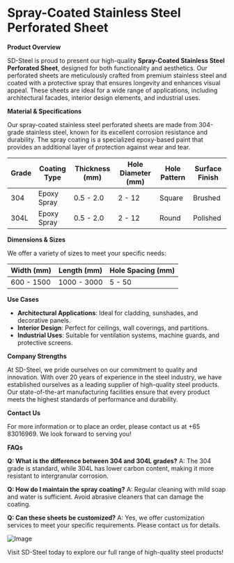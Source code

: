 # Spray-Coated Stainless Steel Perforated Sheet

**Product Overview**

SD-Steel is proud to present our high-quality **Spray-Coated Stainless Steel Perforated Sheet**, designed for both functionality and aesthetics. Our perforated sheets are meticulously crafted from premium stainless steel and coated with a protective spray that ensures longevity and enhances visual appeal. These sheets are ideal for a wide range of applications, including architectural facades, interior design elements, and industrial uses.

**Material & Specifications**

Our spray-coated stainless steel perforated sheets are made from 304-grade stainless steel, known for its excellent corrosion resistance and durability. The spray coating is a specialized epoxy-based paint that provides an additional layer of protection against wear and tear. 

| Grade | Coating Type | Thickness (mm) | Hole Diameter (mm) | Hole Pattern | Surface Finish |
|-------|--------------|----------------|--------------------|--------------|----------------|
| 304   | Epoxy Spray  | 0.5 - 2.0      | 2 - 12             | Square       | Brushed        |
| 304L  | Epoxy Spray  | 0.5 - 2.0      | 2 - 12             | Round        | Polished       |

**Dimensions & Sizes**

We offer a variety of sizes to meet your specific needs:

| Width (mm) | Length (mm) | Hole Spacing (mm) |
|------------|-------------|-------------------|
| 600 - 1500 | 1000 - 3000 | 5 - 50            |

**Use Cases**

- **Architectural Applications**: Ideal for cladding, sunshades, and decorative panels.
- **Interior Design**: Perfect for ceilings, wall coverings, and partitions.
- **Industrial Uses**: Suitable for ventilation systems, machine guards, and protective screens.

**Company Strengths**

At SD-Steel, we pride ourselves on our commitment to quality and innovation. With over 20 years of experience in the steel industry, we have established ourselves as a leading supplier of high-quality steel products. Our state-of-the-art manufacturing facilities ensure that every product meets the highest standards of performance and durability.

**Contact Us**

For more information or to place an order, please contact us at +65 83016969. We look forward to serving you!

**FAQs**

**Q: What is the difference between 304 and 304L grades?**
A: The 304 grade is standard, while 304L has lower carbon content, making it more resistant to intergranular corrosion.

**Q: How do I maintain the spray coating?**
A: Regular cleaning with mild soap and water is sufficient. Avoid abrasive cleaners that can damage the coating.

**Q: Can these sheets be customized?**
A: Yes, we offer customization services to meet your specific requirements. Please contact us for details.

![Image](https://github.com/user-attachments/assets/2567258e-e124-4816-932d-1809bd27ef0b)

Visit SD-Steel today to explore our full range of high-quality steel products!
